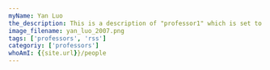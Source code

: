 ```yaml
---
myName: Yan Luo
the_description: This is a description of "professor1" which is set to Professor Yan Luo
image_filename: yan_luo_2007.png
tags: ['professors', 'rss']
categoriy: ['professors']
whoAmI: {{site.url}}/people
---
```

